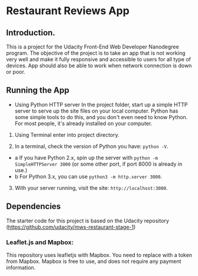 # Restaurant Reviews App

## Introduction.

This is a project for the Udacity Front-End Web Developer
Nanodegree program. The objective of the project is to 
take an app that is not working very well and make it fully
responsive and accessible to users for all type of devices. 
App should also be able to work when network connection
is down or poor.


## Running the App

* Using Python HTTP server
In the project folder, start up a simple HTTP server to serve up the site files on your local computer. Python has some simple tools to do this, and you don't even need to know Python. For most people, it's already installed on your computer.

1. Using Terminal enter into project directory.

2. In a terminal, check the version of Python you have: `python -V`.

  * a If you have Python 2.x, spin up the server with `python -m SimpleHTTPServer 3000` (or some other port, if port 8000 is already in use.)
  * b For Python 3.x, you can use `python3 -m http.server 3000`.

3. With your server running, visit the site: `http://localhost:3000`.

## Dependencies

The starter code for this project is based on the Udacity repository
(https://github.com/udacity/mws-restaurant-stage-1)

### Leaflet.js and Mapbox:

This repository uses leafletjs with Mapbox. You need to replace <your MAPBOX API KEY HERE> with a token from Mapbox. Mapbox is free to use, and does not require any payment information.

